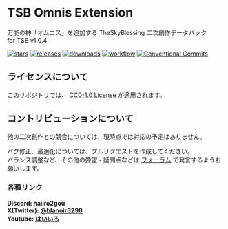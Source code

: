 # TSB Omnis Extension

万能の神「オムニス」を追加する TheSkyBlessing 二次創作データパック  
for TSB v1.0.4

[![stars](https://img.shields.io/github/stars/haiiro2gou/TSB-OmnisExtension?logo=github)](https://github.com/haiiro2gou/TSB-OmnisExtension/stargazers)
[![releases](https://img.shields.io/github/v/release/haiiro2gou/TSB-OmnisExtension)](https://github.com/haiiro2gou/TSB-OmnisExtension/releases/latest)
[![downloads](https://img.shields.io/github/downloads/haiiro2gou/TSB-OmnisExtension/total?logo=github)](https://github.com/haiiro2gou/TSB-OmnisExtension/releases/latest)
[![workflow](https://img.shields.io/github/actions/workflow/status/haiiro2gou/TSB-OmnisExtension/datapack-linter.yml?branch=master&label=linter)](https://github.com/haiiro2gou/TSB-OmnisExtension/actions?query=workflow%3Alint-datapack)
[![Conventional Commits](https://img.shields.io/badge/Conventional%20Commits-1.0.0-%23FE5196?logo=conventionalcommits&logoColor=white)](https://conventionalcommits.org)

## ライセンスについて

このリポジトリでは、 [CC0-1.0 License](LICENSE) が適用されます。

## コントリビューションについて

他の二次創作との競合については、現時点では対応の予定はありません。

バグ修正、最適化については、プルリクエストを作成してください。  
バランス調整など、その他の要望・疑問点などは [フォーラム](https://discord.com/channels/742465492861845564/1417035373950799913) で発言するようお願いします。

### 各種リンク

**Discord: haiiro2gou**  
**X(Twitter): [@blanoir3298](https://x.com/blanoir3298)**  
**Youtube: [はいいろ](https://www.youtube.com/@haiiro2gou)**
